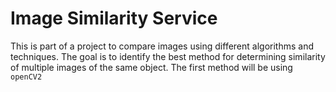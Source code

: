 # Image Similarity Service

This is part of a project to compare images using different algorithms and techniques. The goal is to identify the best method for determining similarity of multiple images of the same object.
The first method will be using `openCV2`
